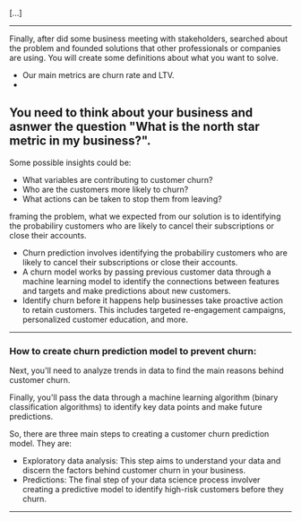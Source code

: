 [...]






---

Finally, after did some business meeting with stakeholders, searched about the problem and founded solutions that other professionals or companies are using. You will create some definitions about what you want to solve.
- Our main metrics are churn rate and LTV. 
- 

You need to think about your business and asnwer the question "What is the north star metric in my business?".
- 

Some possible insights could be:
- What variables are contributing to customer churn?
- Who are the customers more likely to churn?
- What actions can be taken to stop them from leaving?

framing the problem, what we expected from our solution is to identifying the probabiliry customers who are likely to cancel their subscriptions or close their accounts.

- Churn prediction involves identifying the probabiliry customers who are likely to cancel their subscriptions or close their accounts.
- A churn model works by passing previous customer data through a machine learning model to identify the connections between features and targets and make predictions about new customers.
- Identify churn before it happens help businesses take proactive action to retain customers. This includes targeted re-engagement campaigns, personalized customer education, and more.


---
### How to create churn prediction model to prevent churn:



Next, you'll need to analyze trends in data to find the main reasons behind customer churn.

Finally, you'll pass the data through a machine learning algorithm (binary classification algorithms) to identify key data points and make future predictions.

So, there are three main steps to creating a customer churn prediction model. They are:

- Exploratory data analysis: This step aims to understand your data and discern the factors behind customer churn in your business.
- Predictions: The final step of your data science process involver creating a predictive model to identify high-risk customers before they churn.

----